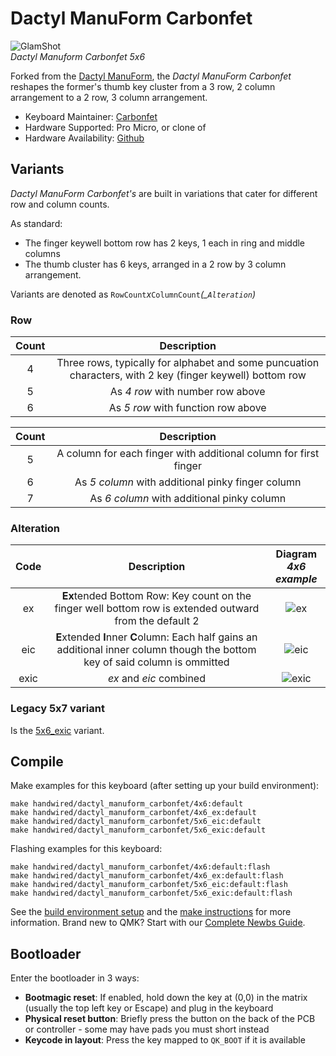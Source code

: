 # Dactyl ManuForm Carbonfet

![GlamShot](https://i.imgur.com/0ugz1C9h.jpg)  
*Dactyl Manuform Carbonfet 5x6*

Forked from the [Dactyl ManuForm](/keyboards/handwired/dactyl_manuform), the *Dactyl ManuForm Carbonfet* reshapes the former's thumb key cluster from a 3 row, 2 column arrangement to a 2 row, 3 column arrangement.

* Keyboard Maintainer: [Carbonfet](https://github.com/carbonfet)
* Hardware Supported: Pro Micro, or clone of
* Hardware Availability: [Github](https://github.com/carbonfet/dactyl-manuform)

## Variants

*Dactyl ManuForm Carbonfet's* are built in variations that cater for different row and column counts.  

As standard: 
- The finger keywell bottom row has 2 keys, 1 each in ring and middle columns
- The thumb cluster has 6 keys, arranged in a 2 row by 3 column arrangement. 

Variants are denoted as `RowCount`*x*`ColumnCount`*(_`Alteration`)*

### Row
| Count | Description |
| :---: | :---: |
| 4 | Three rows, typically for alphabet and some puncuation characters, with 2 key (finger keywell) bottom row |
| 5 | As *4 row* with number row above |
| 6 | As *5 row* with function row above |

| Count | Description |
| :---: | :---: |
| 5 | A column for each finger with additional column for first finger |  
| 6 | As *5 column* with additional pinky finger column |
| 7 | As *6 column* with additional pinky column |  

### Alteration
| Code | Description | Diagram </br> *4x6 example* |
| :---: | :---: | :---: | 
| ex | **Ex**tended Bottom Row: Key count on the finger well bottom row is extended outward from the default 2 |  ![ex](https://i.imgur.com/ifhDa7Zh.png) |
| eic | **E**xtended **I**nner **C**olumn: Each half gains an additional inner column though the bottom key of said column is ommitted | ![eic](https://i.imgur.com/stuHtsXh.png) |
| exic | *ex* and *eic* combined | ![exic](https://i.imgur.com/t37nF0uh.png) |

### Legacy 5x7 variant

Is the [5x6_exic](./5x6_exic/) variant.

## Compile

Make examples for this keyboard (after setting up your build environment):

    make handwired/dactyl_manuform_carbonfet/4x6:default
    make handwired/dactyl_manuform_carbonfet/4x6_ex:default
    make handwired/dactyl_manuform_carbonfet/5x6_eic:default
    make handwired/dactyl_manuform_carbonfet/5x6_exic:default

Flashing examples for this keyboard:

    make handwired/dactyl_manuform_carbonfet/4x6:default:flash
    make handwired/dactyl_manuform_carbonfet/4x6_ex:default:flash
    make handwired/dactyl_manuform_carbonfet/5x6_eic:default:flash
    make handwired/dactyl_manuform_carbonfet/5x6_exic:default:flash

See the [build environment setup](https://docs.qmk.fm/#/getting_started_build_tools) and the [make instructions](https://docs.qmk.fm/#/getting_started_make_guide) for more information. Brand new to QMK? Start with our [Complete Newbs Guide](https://docs.qmk.fm/#/newbs).

## Bootloader

Enter the bootloader in 3 ways:

* **Bootmagic reset**: If enabled, hold down the key at (0,0) in the matrix (usually the top left key or Escape) and plug in the keyboard
* **Physical reset button**: Briefly press the button on the back of the PCB or controller - some may have pads you must short instead
* **Keycode in layout**: Press the key mapped to `QK_BOOT` if it is available
